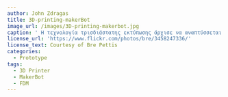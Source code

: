 ```yaml
---
author: John Zdragas
title: 3D-printing-makerBot
image_url: /images/3D-printing-makerbot.jpg
caption: ' Η τεχνολογία τρισδιάστατης εκτύπωσης άρχισε να αναπτύσσεται από την δεκαετία του 1980 με την χρήση διάφορων διαδικασιών και υλικών. Το 2009 έληξε το δίπλωμα ευρεσιτεχνίας FDM (fused deposition modeling), οπότε ήταν δυνατή η εμπορική χρήση του. Μερικούς μήνες μετά το MakerBot Cubcake CNC εμφανίστηκε στην αγορά ως μια μηχανή ταχείας εκτύπωσης πρωτοτύπων '
license_url: 'https://www.flickr.com/photos/bre/3458247336/'
license_text: Courtesy of Bre Pettis
categories:
  - Prototype
tags:
  - 3D Printer
  - MakerBot
  - FDM
---  
```

